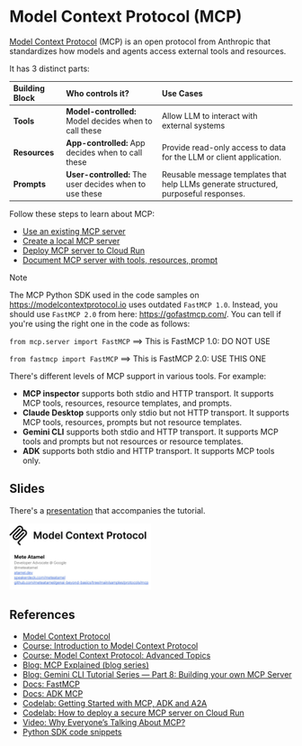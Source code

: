 # Model Context Protocol (MCP)

[Model Context Protocol](https://modelcontextprotocol.io/) (MCP) is an open protocol from Anthropic that standardizes
how models and agents access external tools and resources.

It has 3 distinct parts:

| Building Block | Who controls it?                                        | Use Cases                                                                            |
|:---------------|:--------------------------------------------------------|:-------------------------------------------------------------------------------------|
| **Tools**      | **Model-controlled:** Model decides when to call these  | Allow LLM to interact with external systems                                          |
| **Resources**  | **App-controlled:** App decides when to call these      | Provide read-only access to data for the LLM or client application.                  |
| **Prompts**    | **User-controlled:** The user decides when to use these | Reusable message templates that help LLMs generate structured, purposeful responses. |

Follow these steps to learn about MCP:

* [Use an existing MCP server](./use-existing-mcp/)
* [Create a local MCP server](./create-local-mcp/)
* [Deploy MCP server to Cloud Run](./deploy-mcp-to-cloudrun/)
* [Document MCP server with tools, resources, prompt](./document-server)

> [!NOTE]
>
> The MCP Python SDK used in the code samples on https://modelcontextprotocol.io uses outdated `FastMCP 1.0`.
> Instead, you should use `FastMCP 2.0` from here: https://gofastmcp.com/. You can tell if you're using the right one in the code as follows:
>
> `from mcp.server import FastMCP` ==> This is FastMCP 1.0: DO NOT USE
>
> `from fastmcp import FastMCP` ==> This is FastMCP 2.0: USE THIS ONE
>
> There's different levels of MCP support in various tools. For example:
>
> * **MCP inspector** supports both stdio and HTTP transport. It supports MCP tools, resources, resource templates, and prompts.
> * **Claude Desktop** supports only stdio but not HTTP transport. It supports MCP tools, resources, prompts but not resource templates.
> * **Gemini CLI** supports both stdio and HTTP transport. It supports MCP tools and prompts but not resources or resource templates.
> * **ADK** supports both stdio and HTTP transport. It supports MCP tools only.

## Slides

There's a [presentation](https://speakerdeck.com/meteatamel/model-context-protocol) that accompanies the tutorial.

<a href="https://speakerdeck.com/meteatamel/model-context-protocol">
    <img alt="Model Content Protocol" src="images/model-context-protocol.png" width="50%" height="50%">
</a>

## References

* [Model Context Protocol](https://modelcontextprotocol.io/)
* [Course: Introduction to Model Context Protocol](https://anthropic.skilljar.com/introduction-to-model-context-protocol)
* [Course: Model Context Protocol: Advanced Topics](https://anthropic.skilljar.com/model-context-protocol-advanced-topics)
* [Blog: MCP Explained (blog series)](https://medium.com/@laurentkubaski/mcp-explained-45312250b161)
* [Blog: Gemini CLI Tutorial Series — Part 8: Building your own MCP Server](https://medium.com/google-cloud/gemini-cli-tutorial-series-part-8-building-your-own-mcp-server-74d6add81cca)
* [Docs: FastMCP](https://gofastmcp.com/getting-started/welcome)
* [Docs: ADK MCP](https://google.github.io/adk-docs/mcp/)
* [Codelab: Getting Started with MCP, ADK and A2A](https://codelabs.developers.google.com/codelabs/currency-agent)
* [Codelab: How to deploy a secure MCP server on Cloud Run](https://codelabs.developers.google.com/codelabs/cloud-run/how-to-deploy-a-secure-mcp-server-on-cloud-run)
* [Video: Why Everyone’s Talking About MCP?](https://youtu.be/_d0duu3dED4)
* [Python SDK code snippets](https://github.com/modelcontextprotocol/python-sdk/tree/main/examples/snippets)